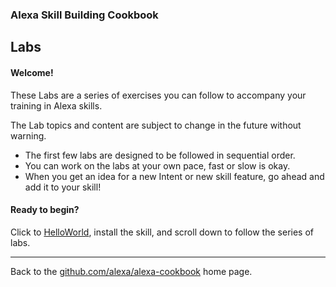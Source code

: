 
### Alexa Skill Building Cookbook
## Labs <a id="title"></a>


#### Welcome! <a id="intro"></a>

These Labs are a series of exercises you can follow to accompany your training in Alexa skills.

The Lab topics and content are subject to change in the future without warning.

 + The first few labs are designed to be followed in sequential order.
 + You can work on the labs at your own pace, fast or slow is okay.
 + When you get an idea for a new Intent or new skill feature, go ahead and add it to your skill!

#### Ready to begin?
Click to [HelloWorld](HelloWorld), install the skill, and scroll down to follow the series of labs.

<hr />

Back to the [github.com/alexa/alexa-cookbook](https://github.com/alexa/alexa-cookbook) home page.


